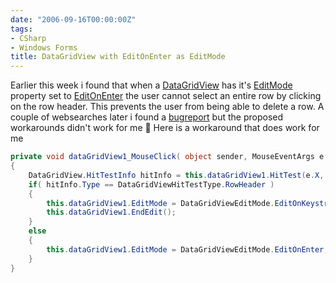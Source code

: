 ```yaml
---
date: "2006-09-16T00:00:00Z"
tags:
- CSharp
- Windows Forms
title: DataGridView with EditOnEnter as EditMode
---
```

Earlier this week i found that when a [DataGridView](http://msdn2.microsoft.com/en-us/library/system.windows.forms.datagridview.aspx) has it's [EditMode](http://msdn2.microsoft.com/en-us/library/system.windows.forms.datagridview.editmode.aspx) property set to [EditOnEnter](http://msdn2.microsoft.com/en-us/library/system.windows.forms.datagridvieweditmode.aspx) the user cannot select an entire row by clicking on the row header. This prevents the user from being able to delete a row. A couple of websearches later i found a [bugreport](http://connect.microsoft.com/VisualStudio/feedback/ViewFeedback.aspx?FeedbackID=98504) but the proposed workarounds didn't work for me 🙁 Here is a workaround that does work for me

```csharp
private void dataGridView1_MouseClick( object sender, MouseEventArgs e ) 
{
	DataGridView.HitTestInfo hitInfo = this.dataGridView1.HitTest(e.X, e.Y);
	if( hitInfo.Type == DataGridViewHitTestType.RowHeader ) 
	{
		this.dataGridView1.EditMode = DataGridViewEditMode.EditOnKeystrokeOrF2;
		this.dataGridView1.EndEdit();
	}
	else
	{
		this.dataGridView1.EditMode = DataGridViewEditMode.EditOnEnter;
	}
}
```
